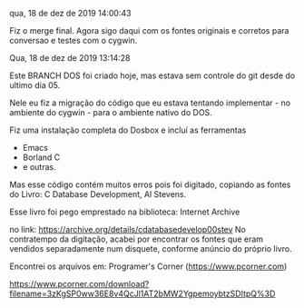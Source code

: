 qua, 18 de dez de 2019 14:00:43

Fiz o merge final.
Agora sigo daqui com os fontes originais e corretos para
conversao e testes com o cygwin.


Qua, 18 de dez de 2019 13:14:28

Este BRANCH DOS foi criado hoje, mas estava sem controle
do git desde do ultimo dia 05.

Nele eu fiz a migração do código que eu estava tentando
implementar - no ambiente do cygwin - para o ambiente nativo
do DOS.

Fiz uma instalação completa do Dosbox e incluí as ferramentas

- Emacs
- Borland C
- e outras.

Mas esse código contém muitos erros pois foi digitado, copiando
as fontes do Livro: C Database Development, Al Stevens.

Esse livro foi pego emprestado na biblioteca: Internet Archive

no link: https://archive.org/details/cdatabasedevelop00stev
No contratempo da digitação, acabei por encontrar os fontes
que eram vendidos separadamente num disquete, conforme anúncio
do próprio livro.

Encontrei os arquivos em: Programer's Corner (https://www.pcorner.com)

https://www.pcorner.com/download?filename=3zKgSP0ww36E8v4QcJl1AT2bMW2YgpemoybtzSDItpQ%3D
